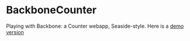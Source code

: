 BackboneCounter
===============

Playing with Backbone: a Counter webapp, Seaside-style.
Here is a <a href="http://jsfiddle.net/jbrichau/xMCzK/">demo version</a>